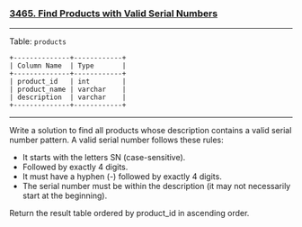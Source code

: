 ### [3465. Find Products with Valid Serial Numbers](https://leetcode.com/problems/find-products-with-valid-serial-numbers/description/)

- - -

Table: `products`
```
+--------------+------------+
| Column Name  | Type       |
+--------------+------------+
| product_id   | int        |
| product_name | varchar    |
| description  | varchar    |
+--------------+------------+
```

- - -

Write a solution to find all products whose description contains a valid serial number pattern. A valid serial number follows these rules:

- It starts with the letters SN (case-sensitive).
- Followed by exactly 4 digits.
- It must have a hyphen (-) followed by exactly 4 digits.
- The serial number must be within the description (it may not necessarily start at the beginning).

Return the result table ordered by product_id in ascending order.
